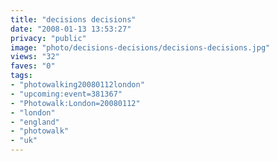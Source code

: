 ```yaml
---
title: "decisions decisions"
date: "2008-01-13 13:53:27"
privacy: "public"
image: "photo/decisions-decisions/decisions-decisions.jpg"
views: "32"
faves: "0"
tags:
- "photowalking20080112london"
- "upcoming:event=381367"
- "Photowalk:London=20080112"
- "london"
- "england"
- "photowalk"
- "uk"
---
```


